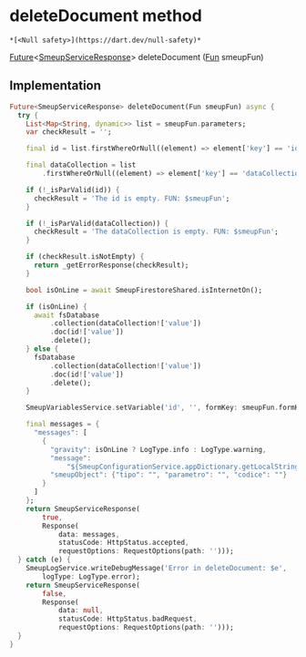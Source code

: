 


# deleteDocument method




    *[<Null safety>](https://dart.dev/null-safety)*




[Future](https://api.flutter.dev/flutter/dart-async/Future-class.html)&lt;[SmeupServiceResponse](../../smeup_services_smeup_service_response/SmeupServiceResponse-class.md)> deleteDocument
([Fun](../../smeup_models_fun/Fun-class.md) smeupFun)








## Implementation

```dart
Future<SmeupServiceResponse> deleteDocument(Fun smeupFun) async {
  try {
    List<Map<String, dynamic>> list = smeupFun.parameters;
    var checkResult = '';

    final id = list.firstWhereOrNull((element) => element['key'] == 'id');

    final dataCollection = list
        .firstWhereOrNull((element) => element['key'] == 'dataCollection');

    if (!_isParValid(id)) {
      checkResult = 'The id is empty. FUN: $smeupFun';
    }

    if (!_isParValid(dataCollection)) {
      checkResult = 'The dataCollection is empty. FUN: $smeupFun';
    }

    if (checkResult.isNotEmpty) {
      return _getErrorResponse(checkResult);
    }

    bool isOnLine = await SmeupFirestoreShared.isInternetOn();

    if (isOnLine) {
      await fsDatabase
          .collection(dataCollection!['value'])
          .doc(id!['value'])
          .delete();
    } else {
      fsDatabase
          .collection(dataCollection!['value'])
          .doc(id!['value'])
          .delete();
    }

    SmeupVariablesService.setVariable('id', '', formKey: smeupFun.formKey);

    final messages = {
      "messages": [
        {
          "gravity": isOnLine ? LogType.info : LogType.warning,
          "message":
              "${SmeupConfigurationService.appDictionary.getLocalString('updateCompletedSuccessfully')} ${isOnLine ? '' : 'offline'}",
          "smeupObject": {"tipo": "", "parametro": "", "codice": ""}
        }
      ]
    };
    return SmeupServiceResponse(
        true,
        Response(
            data: messages,
            statusCode: HttpStatus.accepted,
            requestOptions: RequestOptions(path: '')));
  } catch (e) {
    SmeupLogService.writeDebugMessage('Error in deleteDocument: $e',
        logType: LogType.error);
    return SmeupServiceResponse(
        false,
        Response(
            data: null,
            statusCode: HttpStatus.badRequest,
            requestOptions: RequestOptions(path: '')));
  }
}
```







